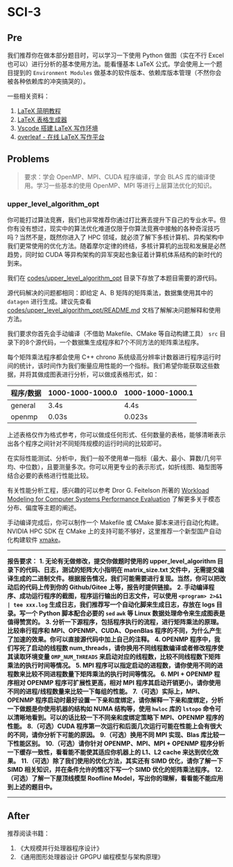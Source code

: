 # SCI-3

## Pre

我们推荐你在做本部分题目时，可以学习一下使用 Python 做图（实在不行 Excel 也可以）进行分析的基本使用方法。能看懂基本 LaTeX 公式。学会使用上一个题目提到的 `Environment Modules` 做基本的软件版本、依赖库版本管理（不然你会被各种依赖库的冲突搞哭的）。

一些相关资料：

1. [LaTeX 简明教程](https://liam.page/2014/09/08/latex-introduction/)
2. [LaTeX 表格生成器](https://www.latex-tables.com/)
3. [Vscode 搭建 LaTeX 写作环境](https://zhuanlan.zhihu.com/p/139210056)
4. [overleaf - 在线 LaTeX 写作平台](https://www.overleaf.com/)

## Problems

> 要求：学会 OpenMP、MPI、CUDA 程序编译，学会 BLAS 库的编译使用。学习一些基本的使用 OpenMP、MPI 等进行上层算法优化的知识。

### upper_level_algorithm_opt

你可能打过算法竞赛，我们也非常推荐你通过打比赛去提升下自己的专业水平。但你有没有想过，现实中的算法优化难道仅限于你算法竞赛中接触的各种奇淫技巧吗？当然不是，既然你进入了 HPC 领域，就必须了解下多核计算机、异构架构中我们更常使用的优化方法。随着摩尔定律的终结，多核计算机的出现和发展是必然趋势，同时如 CUDA 等异构架构的异军突起也象征着计算机体系结构的新时代的到来。

我们在 [codes/upper_level_algorithm_opt](../codes/upper_level_algorithm_opt/README.md) 目录下存放了本题目需要的源代码。

源代码解决的问题都相同：即给定 A、B 矩阵的矩阵乘法，数据集使用其中的 `datagen` 进行生成。建议先查看 [codes/upper_level_algorithm_opt/README.md](../codes/upper_level_algorithm_opt/README.md) 文档了解解决问题解释和使用方法。

我们要求你首先会手动编译（不借助 Makefile、CMake 等自动构建工具） `src` 目录下的8个源代码，一个数据集生成程序和7个不同方法的矩阵乘法程序。

每个矩阵乘法程序都会使用 C++ chrono 系统级高分辨率计数器进行程序运行时间的统计，该时间作为我们衡量应用性能的一个指标。我们希望你能获取这些数据，并将其做成图表进行分析，可以做成表格形式，如：

|程序/数据|1000-1000-1000.0|1000-1000-1000.1|
|-|-|-|
|general|3.4s|4.4s|
|openmp|0.03s|0.023s|

上述表格仅作为格式参考，你可以做成任何形式、任何数量的表格，能够清晰表示出各个程序之间针对不同矩阵规模的运行时间的比较即可。

在实际性能测试、分析中，我们一般不使用单一指标（最大、最小、算数/几何平均、中位数），且要测量多次。你可以用更专业的表示形式，如折线图、箱型图等结合必要的表格进行性能比较。

有关性能分析工程，感兴趣的可以参考 Dror G. Feitelson 所著的 [Workload Modeling for Computer Systems Performance Evaluation](https://www.cs.huji.ac.il/w~feit/wlmod/) 了解更多关于模态分布、偏度等主题的阐述。

手动编译完成后，你可以制作一个 Makefile 或 CMake 脚本来进行自动化构建。NVIDIA HPC SDK 在 CMake 上的支持可能不够好，这里推荐一个新型国产自动化构建软件 [xmake](https://xmake.io/#/)。

---

**报告要求：**
**1. 无论有无做修改，提交你做题时使用的 upper_level_algorithm 目录下的代码、日志，测试的矩阵大小指明在 matrix_size.txt 文件中，无需提交编译生成的二进制文件。根据报告情况，我们可能需要进行复现。当然，你可以把改动后的代码上传到你的 Github/Gitee 上等，报告时提供链接。**
**2. 手动编译程序、成功运行程序的截图，程序运行输出的日志文件，可以使用 `<program> 2>&1 | tee xxx.log` 生成日志，我们推荐写一个自动化脚来生成日志，存放在 logs 目录。写一个 Python 脚本配合必要的 `sed` `awk` 等 Linux 数据处理命令来生成图表是值得赞赏的。**
**3. 分析一下源程序，包括程序执行的流程，进行矩阵乘法的原理。比较串行程序和 MPI、OPENMP、CUDA、OpenBlas 程序的不同，为什么产生了加速的效果。你可以直接源代码中加上自己的注释。**
**4. OPENMP 程序中，我们写死了启动的线程数 num_threads，请你换用不同线程数编译或者修改程序使其读取环境变量 `OMP_NUM_THREADS` 来启动对应的线程数，比较不同线程数下矩阵乘法的执行时间等情况。**
**5. MPI 程序可以指定启动的进程数，请你使用不同的进程数来比较不同进程数量下矩阵乘法的执行时间等情况。**
**6. MPI + OPENMP 程序相对 OPENMP 程序可扩展性更高，相对 MPI 程序其启动开销更小，请你使用不同的进程/线程数量来比较一下每组的性能。**
**7.（可选）实际上，MPI、OPENMP 程序启动时最好设置一下亲和度绑定，请你解释一下亲和度绑定，分析一下做题是你使用机器的结构如 NUMA 结构等，使用 `hwloc` 库的 `lstopo` 命令可以清晰地看到。可以的话比较一下不同亲和度绑定策略下 MPI、OPENMP 程序的性能。**
**8.（可选）CUDA 程序第一次运行和后面几次运行可能在性能上会有很大的不同，请你分析下可能的原因。**
**9.（可选）换用不同 MPI 实现、Blas 库比较一下性能区别。**
**10.（可选）请你针对 OPENMP、MPI、MPI + OPENMP 程序分析一下缓存一致性，看看能不能使其适应你机器上的 L1、L2 cache 来达到优化效果。**
**11.（可选）除了我们使用的优化方法，其实还有 SIMD 优化，请你了解一下 SIMD 相关知识，并在条件允许的情况下写一个 SIMD 优化的矩阵乘法程序。**
**12.（可选）了解一下屋顶线模型 Roofline Model，写出你的理解，看看能不能应用到上述的题目中。**

---

## After

推荐阅读书籍：

1. 《大规模并行处理器程序设计》
2. 《通用图形处理器设计 GPGPU 编程模型与架构原理》